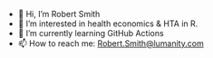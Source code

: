 - 👋 Hi, I’m Robert Smith
- 👀 I’m interested in health economics & HTA in R.
- 🌱 I’m currently learning GitHub Actions
- 📫 How to reach me: Robert.Smith@lumanity.com
